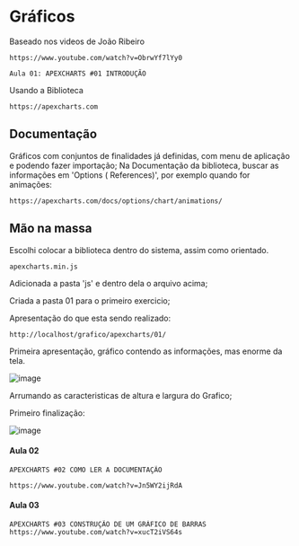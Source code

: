 
# Gráficos

Baseado nos videos de João Ribeiro
	
	https://www.youtube.com/watch?v=ObrwYf7lYy0

	Aula 01: APEXCHARTS #01 INTRODUÇÃO

Usando  a Biblioteca 

	https://apexcharts.com
	
## Documentação

Gráficos com conjuntos de finalidades já definidas, com menu de aplicação e podendo fazer importação;
Na Documentação da biblioteca,  buscar as informações em 'Options ( References)', por exemplo quando for animações: 

	https://apexcharts.com/docs/options/chart/animations/
	
	

## Mão na massa
Escolhi colocar a biblioteca dentro do sistema, assim como orientado. 

	apexcharts.min.js

Adicionada a pasta 'js' e dentro dela o arquivo acima;




Criada a pasta 01 para o primeiro exercicio;


Apresentação do que esta sendo realizado:

	http://localhost/grafico/apexcharts/01/

Primeira apresentação, gráfico contendo as informações,  mas enorme da tela.




![image](https://user-images.githubusercontent.com/1613816/154949030-ace72a0f-b07d-4fce-95bf-c34a4dc8e7bd.png)

Arrumando as caracteristicas de altura e largura do Grafico;

Primeiro finalização:

![image](https://user-images.githubusercontent.com/1613816/154950374-6b2b867b-1d67-411e-9176-f2b7a7578111.png)


#### Aula 02

	APEXCHARTS #02 COMO LER A DOCUMENTAÇÃO
	
	https://www.youtube.com/watch?v=Jn5WY2ijRdA
	
#### Aula 03

	APEXCHARTS #03 CONSTRUÇÃO DE UM GRÁFICO DE BARRAS
	https://www.youtube.com/watch?v=xucT2iVS64s
	

	

